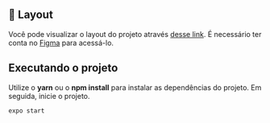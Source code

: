 ## 🔖 Layout

Você pode visualizar o layout do projeto através [desse link](https://www.figma.com/file/yYHoOxNmjPrcOFNJMg5XLS/FaculFacil?node-id=58913%3A83). É necessário ter conta no [Figma](http://figma.com/) para acessá-lo.


## Executando o projeto

Utilize o **yarn** ou o **npm install** para instalar as dependências do projeto.
Em seguida, inicie o projeto.

```cl
expo start
```
